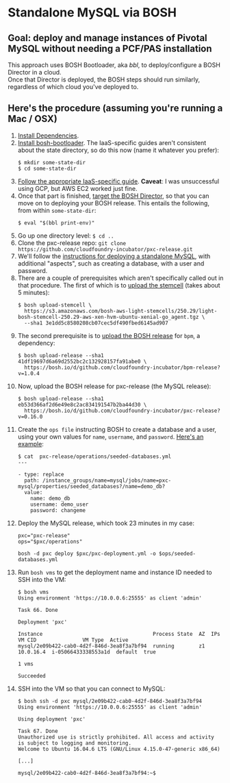 # Standalone MySQL via BOSH

## Goal: deploy and manage instances of Pivotal MySQL without needing a PCF/PAS installation

This approach uses BOSH Bootloader, aka _bbl_, to deploy/configure a BOSH Director in a cloud.  
Once that Director is deployed, the BOSH steps should run similarly, regardless of which cloud you've deployed to.

## Here's the procedure (assuming you're running a Mac / OSX)

1. [Install Dependencies](https://github.com/cloudfoundry/bosh-bootloader#prerequisites).
1. [Install bosh-bootloader](https://github.com/cloudfoundry/bosh-bootloader#install-bosh-bootloader-using-a-package-manager).
   The IaaS-specific guides aren't consistent about the state directory, so do this now (name it whatever you prefer):  
   ```
   $ mkdir some-state-dir
   $ cd some-state-dir
   ```
1. [Follow the appropriate IaaS-specific guide](https://github.com/cloudfoundry/bosh-bootloader#iaas-specific-getting-started-guides).
   **Caveat**: I was unsuccessful using GCP, but AWS EC2 worked just fine.
1. Once that part is finished,
   [target the BOSH Director](https://github.com/cloudfoundry/bosh-bootloader/blob/master/docs/howto-target-bosh-director.md),
   so that you can move on to deploying your BOSH release.  This entails the following, from within `some-state-dir`:  
   ```
   $ eval "$(bbl print-env)"
   ```
1. Go up one directory level: `$ cd ..`
1. Clone the pxc-release repo: `git clone https://github.com/cloudfoundry-incubator/pxc-release.git`
1. We'll follow the [instructions for deploying a standalone MySQL](https://github.com/cloudfoundry-incubator/pxc-release#deploying-pxc-release-standalone),
   with additional "aspects", such as creating a database, with a user and password.
1. There are a couple of prerequisites which aren't specifically called out in that procedure.  The first of which is to
   [upload the stemcell](https://bosh.io/docs/uploading-stemcells/) (takes about 5 minutes):  
   ```
   $ bosh upload-stemcell \
     https://s3.amazonaws.com/bosh-aws-light-stemcells/250.29/light-bosh-stemcell-250.29-aws-xen-hvm-ubuntu-xenial-go_agent.tgz \
     --sha1 3e1dd5c8580208cb07cec5df490fbed6145ad907
   ```
1. The second prerequisite is to [upload the BOSH release](https://bosh.io/docs/uploading-releases/) for `bpm`, a dependency:  
   ```
   $ bosh upload-release --sha1 41df19697d6a69d2552bc2c132928157fa91abe0 \
     https://bosh.io/d/github.com/cloudfoundry-incubator/bpm-release?v=1.0.4
   ```
1. Now, upload the BOSH release for pxc-release (the MySQL release):  
   ```
   $ bosh upload-release --sha1 eb53d366af2d6e49e8c2ac834191547b2ba44d30 \
     https://bosh.io/d/github.com/cloudfoundry-incubator/pxc-release?v=0.16.0
   ```
1. Create the `ops file` instructing BOSH to create a database and a user, using your own values for `name`, `username`,
   and `password`.  [Here's an example](./seeded-databases.yml):  
   ```
   $ cat  pxc-release/operations/seeded-databases.yml
   ---

   - type: replace
     path: /instance_groups/name=mysql/jobs/name=pxc-mysql/properties/seeded_databases?/name=demo_db?
     value:
       name: demo_db
       username: demo_user
       password: changeme
   ```
1. Deploy the MySQL release, which took 23 minutes in my case:  
   ```
   pxc="pxc-release"
   ops="$pxc/operations"

   bosh -d pxc deploy $pxc/pxc-deployment.yml -o $ops/seeded-databases.yml
   ```
 1. Run `bosh vms` to get the deployment name and instance ID needed to SSH into the VM:  
    ```
    $ bosh vms
    Using environment 'https://10.0.0.6:25555' as client 'admin'

    Task 66. Done

    Deployment 'pxc'

    Instance                                    Process State  AZ  IPs        VM CID               VM Type  Active
    mysql/2e09b422-cab0-4d2f-846d-3ea8f3a7bf94  running        z1  10.0.16.4  i-05066433338553a1d  default  true

    1 vms

    Succeeded
    ```
1. SSH into the VM so that you can connect to MySQL:  
   ```
   $ bosh ssh -d pxc mysql/2e09b422-cab0-4d2f-846d-3ea8f3a7bf94
   Using environment 'https://10.0.0.6:25555' as client 'admin'

   Using deployment 'pxc'

   Task 67. Done
   Unauthorized use is strictly prohibited. All access and activity
   is subject to logging and monitoring.
   Welcome to Ubuntu 16.04.6 LTS (GNU/Linux 4.15.0-47-generic x86_64)

   [...]

   mysql/2e09b422-cab0-4d2f-846d-3ea8f3a7bf94:~$

   ```
   
